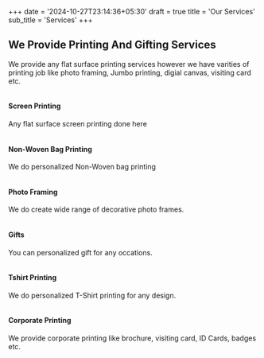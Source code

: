 +++
date = '2024-10-27T23:14:36+05:30'
draft = true
title = 'Our Services'
sub_title = 'Services'
+++
<section class="section service-2">
	<div class="container">
        <div class="row justify-content-center">
			<div class="col-lg-7 text-center">
				<div class="section-title">
					<h2>We Provide Printing And Gifting Services</h2>
					<div class="divider mx-auto my-4"></div>
					<p>We provide any flat surface printing services however we have varities of printing job like photo framing, Jumbo printing, digial canvas, visiting card etc.</p>
				</div>
			</div>
		</div>
		<div class="row">
			<div class="col-lg-4 col-md-6 col-sm-6">
				<div class="service-block mb-5">
					<img src="/images/service/service-1.jpg" alt="" class="img-fluid">
					<div class="content">
						<h4 class="mt-4 mb-2 title-color">Screen Printing</h4>
						<p class="mb-4">Any flat surface screen printing done here</p>
					</div>
				</div>
			</div>
			<div class="col-lg-4 col-md-6 col-sm-6">
				<div class="service-block mb-5">
					<img src="/images/service/service-2.jpg" alt="" class="img-fluid">
					<div class="content">
						<h4 class="mt-4 mb-2  title-color">Non-Woven Bag Printing</h4>
						<p class="mb-4">We do personalized Non-Woven bag printing</p>
					</div>
				</div>
			</div>
			<div class="col-lg-4 col-md-6 col-sm-6">
				<div class="service-block mb-5">
					<img src="/images/service/service-3.jpg" alt="" class="img-fluid">
					<div class="content">
						<h4 class="mt-4 mb-2 title-color">Photo Framing</h4>
						<p class="mb-4">We do create wide range of decorative photo frames.</p>
					</div>
				</div>
			</div>
			<div class="col-lg-4 col-md-6 col-sm-6">
				<div class="service-block mb-5 mb-lg-0">
					<img src="/images/service/service-4.jpg" alt="" class="img-fluid">
					<div class="content">
						<h4 class="mt-4 mb-2 title-color">Gifts</h4>
						<p class="mb-4">You can personalized gift for any occations.</p>
					</div>
				</div>
			</div>
			<div class="col-lg-4 col-md-6 col-sm-6">
				<div class="service-block mb-5 mb-lg-0">
					<img src="/images/service/service-6.jpg" alt="" class="img-fluid">
					<div class="content">
						<h4 class="mt-4 mb-2 title-color">Tshirt Printing</h4>
						<p class="mb-4">We do personalized T-Shirt printing for any design.</p>
					</div>
				</div>
			</div>
			<div class="col-lg-4 col-md-6 col-sm-6">
				<div class="service-block mb-5 mb-lg-0">
					<img src="/images/service/service-8.jpg" alt="" class="img-fluid">
					<div class="content">
						<h4 class="mt-4 mb-2 title-color">Corporate Printing</h4>
						<p class="mb-4">We provide corporate printing like brochure, visiting card, ID Cards, badges etc.</p>
					</div>
				</div>
			</div>
		</div>
	</div>
</section>